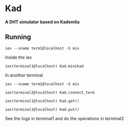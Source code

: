 # Kad

**A DHT simulator based on Kademlia**

## Running


`iex --sname term1@localhost -S mix`

Inside the iex

```
iex(terminal1@localhost) Kad.minikad
```

In another terminal

`iex --sname term2@localhost -S mix`

```
iex(terminal2@localhost) Kad.connect_term

iex(terminal1@localhost) Kad.get()

iex(terminal1@localhost) Kad.put()
```

See the logs in terminal1 and do the operations in terminal2